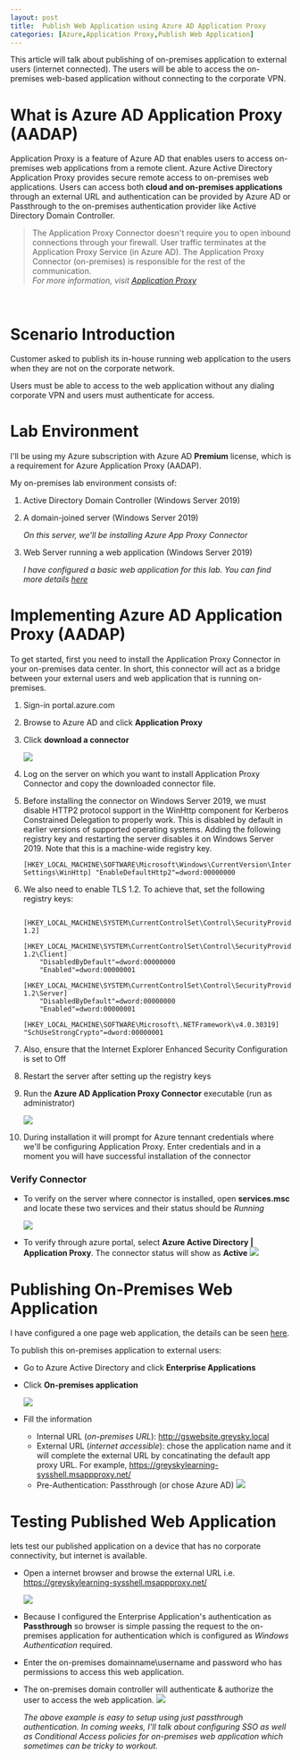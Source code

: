 ```yaml
---
layout: post
title:  Publish Web Application using Azure AD Application Proxy
categories: [Azure,Application Proxy,Publish Web Application]
---
```

This article will talk about publishing of on-premises application to external users (internet connected). The users will be able to access the on-premises web-based application without connecting to the corporate VPN.

# What is Azure AD Application Proxy (AADAP)
Application Proxy is a feature of Azure AD that enables users to access on-premises web applications from a remote client. Azure Active Directory Application Proxy provides secure remote access to on-premises web applications. Users can access both **cloud and on-premises applications** through an external URL and authentication can be provided by Azure AD or Passthrough to the on-premises authentication provider like Active Directory Domain Controller.


>The Application Proxy Connector doesn't require you to open inbound connections through your firewall. User traffic terminates at the Application Proxy Service (in Azure AD). The Application Proxy Connector (on-premises) is responsible for the rest of the communication. <br>
*For more information, visit <a href="https://docs.microsoft.com/en-us/azure/active-directory/manage-apps/application-proxy" target="_blank">Application Proxy</a>*

<br>

# Scenario Introduction
Customer asked to publish its in-house running web application to the users when they are not on the corporate network.

Users must be able to access to the web application without any dialing corporate VPN and users must authenticate for access.

# Lab Environment
I'll be using my Azure subscription with Azure AD **Premium** license, which is a requirement for Azure Application Proxy (AADAP).

My on-premises lab environment consists of:

1. Active Directory Domain Controller (Windows Server 2019)
2. A domain-joined server (Windows Server 2019)

    *On this server, we'll be installing Azure App Proxy Connector*
    
3. Web Server running a web application (Windows Server 2019)

    *I have configured a basic web application for this lab. You can find more details <a href="https://shahbaz-ahmad.github.io/web-app-windows-authentication/" target="_blank">here</a>*

# Implementing Azure AD Application Proxy (AADAP)

To get started, first you need to install the Application Proxy Connector in your on-premises data center. In short, this connector will act as a bridge between your external users and web application that is running on-premises. 

1. Sign-in portal.azure.com 
2. Browse to Azure AD and click **Application Proxy**
3. Click **download a connector**

    ![](/images/aadap/aadap_download_connector.png)


4. Log on the server on which you want to install Application Proxy Connector and copy the downloaded connector file. 
5. Before installing the connector on Windows Server 2019, we must disable HTTP2 protocol support in the WinHttp component for Kerberos Constrained Delegation to properly work. This is disabled by default in earlier versions of supported operating systems. Adding the following registry key and restarting the server disables it on Windows Server 2019. Note that this is a machine-wide registry key.
    ```
    [HKEY_LOCAL_MACHINE\SOFTWARE\Microsoft\Windows\CurrentVersion\Internet Settings\WinHttp] "EnableDefaultHttp2"=dword:00000000
    ```

6. We also need to enable TLS 1.2. To achieve that, set the following registry keys:
    ```
        [HKEY_LOCAL_MACHINE\SYSTEM\CurrentControlSet\Control\SecurityProviders\SCHANNEL\Protocols\TLS 1.2]
        [HKEY_LOCAL_MACHINE\SYSTEM\CurrentControlSet\Control\SecurityProviders\SCHANNEL\Protocols\TLS 1.2\Client]
        "DisabledByDefault"=dword:00000000
        "Enabled"=dword:00000001
        [HKEY_LOCAL_MACHINE\SYSTEM\CurrentControlSet\Control\SecurityProviders\SCHANNEL\Protocols\TLS 1.2\Server]
        "DisabledByDefault"=dword:00000000
        "Enabled"=dword:00000001
        [HKEY_LOCAL_MACHINE\SOFTWARE\Microsoft\.NETFramework\v4.0.30319]
    "SchUseStrongCrypto"=dword:00000001
    ```
7. Also, ensure that the Internet Explorer Enhanced Security Configuration is set to Off 
8. Restart the server after setting up the registry keys
9. Run the **Azure AD Application Proxy Connector** executable (run as administrator)

    ![](/images/aadap/aadap_connector_installing.png)

10. During installation it will prompt for Azure tennant credentials where we'll be configuring Application Proxy. Enter credentials and in a moment you will have successful installation of the connector

### Verify Connector
- To verify on the server where connector is installed, open **services.msc** and locate these two services and their status should be *Running*

    ![](/images/aadap/aadap_connector_services.png)

- To verify through azure portal, select **Azure Active Directory | Application Proxy**. The connector status will show as **Active**
    ![](/images/aadap/aadap_connector_status.png)


# Publishing On-Premises Web Application
I have configured a one page web application, the details can be seen <a href="https://shahbaz-ahmad.github.io/web-app-windows-authentication/" target="_blank">here</a>. 

To publish this on-premises application to external users:

- Go to Azure Active Directory and click **Enterprise Applications**
- Click **On-premises application**

    ![](/images/aadap/aadap_publish_webapp.png)

- Fill the information
    - Internal URL (*on-premises URL*): http://gswebsite.greysky.local
    - External URL (*internet accessible*): chose the application name and it will complete the external URL by concatinating the default app proxy URL. For example, https://greyskylearning-sysshell.msappproxy.net/
    - Pre-Authentication: Passthrough (or chose Azure AD)
    ![](/images/aadap/aadap_publish_webapp2.png)

# Testing Published Web Application
lets test our published application on a device that has no corporate connectivity, but internet is available.

- Open a internet browser and browse the external URL i.e. https://greyskylearning-sysshell.msappproxy.net/

    ![](/images/aadap/aadap_test_webapp1.png)

- Because I configured the Enterprise Application's authentication as **Passthrough** so browser is simple passing the request to the on-premises application for authentication which is configured as *Windows Authentication* required.
- Enter the on-premises domainname\username and password who has permissions to access this web application.
- The on-premises domain controller will authenticate & authorize the user to access the web application.
    ![](/images/aadap/aadap_test_webapp2.png)


    *The above example is easy to setup using just passthrough authentication. In coming weeks, I'll talk about configuring SSO as well as Conditional Access policies for on-premises web application which sometimes can be tricky to workout.*
